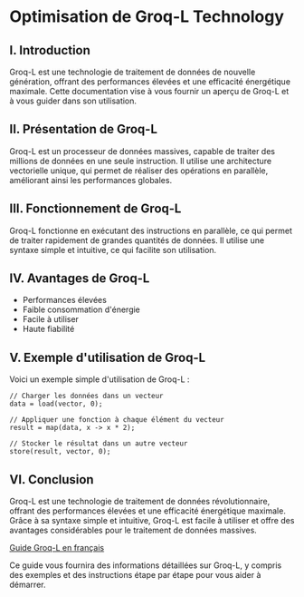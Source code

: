 Optimisation de Groq-L Technology
=================================

I. Introduction
---------------

Groq-L est une technologie de traitement de données de nouvelle génération, offrant des performances élevées et une efficacité énergétique maximale. Cette documentation vise à vous fournir un aperçu de Groq-L et à vous guider dans son utilisation.

II. Présentation de Groq-L
---------------------------

Groq-L est un processeur de données massives, capable de traiter des millions de données en une seule instruction. Il utilise une architecture vectorielle unique, qui permet de réaliser des opérations en parallèle, améliorant ainsi les performances globales.

III. Fonctionnement de Groq-L
----------------------------

Groq-L fonctionne en exécutant des instructions en parallèle, ce qui permet de traiter rapidement de grandes quantités de données. Il utilise une syntaxe simple et intuitive, ce qui facilite son utilisation.

IV. Avantages de Groq-L
---------------------

* Performances élevées
* Faible consommation d'énergie
* Facile à utiliser
* Haute fiabilité

V. Exemple d'utilisation de Groq-L
----------------------------------

Voici un exemple simple d'utilisation de Groq-L :

```groq-l
// Charger les données dans un vecteur
data = load(vector, 0);

// Appliquer une fonction à chaque élément du vecteur
result = map(data, x -> x * 2);

// Stocker le résultat dans un autre vecteur
store(result, vector, 0);
```

VI. Conclusion
--------------

Groq-L est une technologie de traitement de données révolutionnaire, offrant des performances élevées et une efficacité énergétique maximale. Grâce à sa syntaxe simple et intuitive, Groq-L est facile à utiliser et offre des avantages considérables pour le traitement de données massives.

[Guide Groq-L en français](https://groq.com/docs/fr/)

Ce guide vous fournira des informations détaillées sur Groq-L, y compris des exemples et des instructions étape par étape pour vous aider à démarrer.